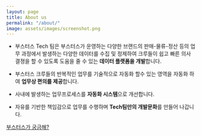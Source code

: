 ```yaml
---
layout: page
title: About us
permalink: "/about/"
image: assets/images/screenshot.png
---
```


* 부스터스 Tech 팀은 부스터스가 운영하는 다양한 브랜드의 판매-물류-정산 등의 업무 과정에서 발생하는 다양한 데이터를 수집 및 정제하여 크루들이 쉽고 빠른 의사결졍을 할 수 있도록 도움을 줄 수 있는 **데이터 플랫폼을 개발**합니다.

* 부스터스 크루들의 반복적인 업무를 기술적으로 자동화 할수 있는 영역을 자동화 하여 **업무상 편의를 제공**합니다.

* 사내에 발생하는 업무프로세스를 **자동화 시스템**으로 개선합니다.

* 자유를 기반한 책임감으로 업무를 수행하며 **Tech팀만의 개발문화**를 만들어 나갑니다.


[부스터스가 궁금해?](https://boosters.kr/)
